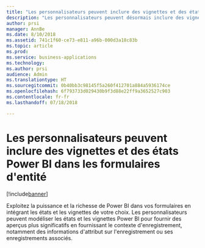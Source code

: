 ```yaml
---
title: "Les personnalisateurs peuvent inclure des vignettes et des états Power BI dans les formulaires d'entité"
description: "Les personnalisateurs peuvent désormais inclure des vignettes et des états Power BI dans les formulaires d'entité"
author: prsi
manager: AnnBe
ms.date: 8/10/2018
ms.assetid: 741c1f60-ce73-e811-a96b-000d3a18c83b
ms.topic: article
ms.prod: 
ms.service: business-applications
ms.technology: 
ms.author: prsi
audience: Admin
ms.translationtype: HT
ms.sourcegitcommit: 0b40bb3c98145f5a260f412701a884a5936174ce
ms.openlocfilehash: 6f793733d029430b9f3d88e22ff9a3652527c903
ms.contentlocale: fr-fr
ms.lasthandoff: 07/18/2018

---
```

# <a name="customizers-can-embed-power-bi-tiles-and-reports-in-entity-forms"></a>Les personnalisateurs peuvent inclure des vignettes et des états Power BI dans les formulaires d'entité


[!include[banner](../../includes/banner.md)]

Exploitez la puissance et la richesse de Power BI dans vos formulaires en intégrant les états et les vignettes de votre choix. Les personnalisateurs peuvent modéliser les états et les vignettes Power BI pour fournir des aperçus plus significatifs en fournissant le contexte d'enregistrement, notamment des informations d'attribut sur l'enregistrement ou ses enregistrements associés.

